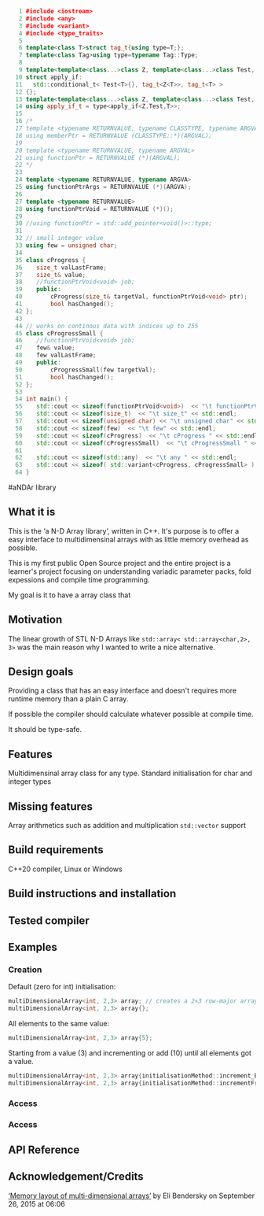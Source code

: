 ```cpp
   1 #include <iostream>
   2 #include <any>
   3 #include <variant>
   4 #include <type_traits>
   5 
   6 template<class T>struct tag_t{using type=T;};
   7 template<class Tag>using type=typename Tag::Type;
   8 
   9 template<template<class...>class Z, template<class...>class Test, class T>
  10 struct apply_if:
  11   std::conditional_t< Test<T>{}, tag_t<Z<T>>, tag_t<T> >
  12 {};
  13 template<template<class...>class Z, template<class...>class Test, class T>
  14 using apply_if_t = type<apply_if<Z,Test,T>>;
  15 
  16 /*
  17 template <typename RETURNVALUE, typename CLASSTYPE, typename ARGVAL>
  18 using memberPtr = RETURNVALUE (CLASSTYPE::*)(ARGVAL);
  19 
  20 template <typename RETURNVALUE, typename ARGVAL>
  21 using functionPtr = RETURNVALUE (*)(ARGVAL);
  22 */
  23 
  24 template <typename RETURNVALUE, typename ARGVA>
  25 using functionPtrArgs = RETURNVALUE (*)(ARGVA);
  26 
  27 template <typename RETURNVALUE>
  28 using functionPtrVoid = RETURNVALUE (*)();
  29 
  30 //using functionPtr = std::add_pointer<void()>::type;
  31 
  32 // small integer value
  33 using few = unsigned char;
  34 
  35 class cProgress {
  36 	size_t valLastFrame;
  37 	size_t& value;
  38 	//functionPtrVoid<void> job;
  39 	public:
  40 		cProgress(size_t& targetVal, functionPtrVoid<void> ptr);
  41 		bool hasChanged();
  42 };
  43 
  44 // works on continous data with indices up to 255
  45 class cProgressSmall {
  46 	//functionPtrVoid<void> job;
  47 	few& value;
  48 	few valLastFrame;
  49 	public:
  50 		cProgressSmall(few targetVal);
  51 		bool hasChanged();
  52 };
  53 
  54 int main() {
  55 	std::cout << sizeof(functionPtrVoid<void>)  << "\t functionPtrVoid<void>" << std::endl;
  56 	std::cout << sizeof(size_t)  << "\t size_t" << std::endl;
  57 	std::cout << sizeof(unsigned char) << "\t unsigned char" << std::endl;
  58 	std::cout << sizeof(few)  << "\t few" << std::endl;
  59 	std::cout << sizeof(cProgress)  << "\t cProgress " << std::endl;
  60 	std::cout << sizeof(cProgressSmall)  << "\t cProgressSmall " << std::endl;
  61 	
  62 	std::cout << sizeof(std::any)  << "\t any " << std::endl;
  63 	std::cout << sizeof( std::variant<cProgress, cProgressSmall> )  << "\t variant " << std::endl;
  64 }

```

#aNDAr library
## What it is
This is the ‘a N-D Array library’, written in C++. It's purpose is to offer a easy interface to multidimensinal arrays with as little memory overhead as possible.

This is my first public Open Source project and the entire project is a learner's project focusing on understanding variadic parameter packs, fold expessions and compile time programming.

My goal is it to have a array class that


## Motivation
The linear growth of STL N-D Arrays like `std::array< std::array<char,2>, 3>` was the main reason why I wanted to write a nice alternative.


## Design goals
Providing a class that has an easy interface and doesn't requires more runtime memory than a plain C array.

If possible the compiler should calculate whatever possible at compile time.

It should be type-safe.


## Features
Multidimensinal array class for any type. Standard initialisation for char and integer types


## Missing features
Array arithmetics such as addition and multiplication
`std::vector` support


## Build requirements
C++20 compiler, Linux or Windows


## Build instructions and installation


## Tested compiler

## Examples
### Creation
Default (zero for int) initialisation:
```cpp
multiDimensionalArray<int, 2,3> array; // creates a 2×3 row-major array with all elements set to 0.
multiDimensionalArray<int, 2,3> array{};
```
All elements to the same value:
```cpp
multiDimensionalArray<int, 2,3> array{5};
```
Starting from a value (3) and incrementing or add (10) until all elements got a value.
```cpp
multiDimensionalArray<int, 2,3> array{initialisationMethod::increment_ByOne, 3}; // 3 to 8
multiDimensionalArray<int, 2,3> array{initialisationMethod::incrementFrom_By, 3, 10}; // {3, 13}, {23, 33}, {43 and 53}
```
### Access
### Access


## API Reference


## Acknowledgement/Credits
[‘Memory layout of multi-dimensional arrays’](https://eli.thegreenplace.net/2015/memory-layout-of-multi-dimensional-arrays/) by Eli Bendersky on September 26, 2015 at 06:06
